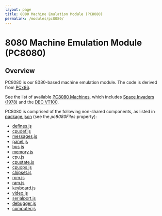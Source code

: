 ```yaml
---
layout: page
title: 8080 Machine Emulation Module (PC8080)
permalink: /modules/pc8080/
---
```


8080 Machine Emulation Module (PC8080)
===

Overview
---
PC8080 is our 8080-based machine emulation module.  The code is derived from [PCx86](/modules/pcx86/).

See the list of available [PC8080 Machines](/devices/pc8080/machine/), which includes
[Space Invaders (1978)](/devices/pc8080/machine/invaders/) and the [DEC VT100](/devices/pc8080/machine/vt100/).

PC8080 is comprised of the following non-shared components, as listed in [package.json](../../package.json)
(see the *pc8080Files* property):

* [defines.js](/modules/pc8080/lib/defines.js)
* [cpudef.js](/modules/pc8080/lib/cpudef.js)
* [messages.js](/modules/pc8080/lib/messages.js)
* [panel.js](/modules/pc8080/lib/panel.js)
* [bus.js](/modules/pc8080/lib/bus.js)
* [memory.js](/modules/pc8080/lib/memory.js)
* [cpu.js](/modules/pc8080/lib/cpu.js)
* [cpustate.js](/modules/pc8080/lib/cpustate.js)
* [cpuops.js](/modules/pc8080/lib/cpuops.js)
* [chipset.js](/modules/pc8080/lib/chipset.js)
* [rom.js](/modules/pc8080/lib/rom.js)
* [ram.js](/modules/pc8080/lib/ram.js)
* [keyboard.js](/modules/pc8080/lib/keyboard.js)
* [video.js](/modules/pc8080/lib/video.js)
* [serialport.js](/modules/pc8080/lib/serialport.js)
* [debugger.js](/modules/pc8080/lib/debugger.js)
* [computer.js](/modules/pc8080/lib/computer.js)
